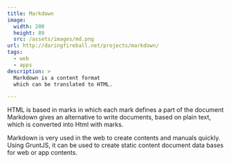 ```yaml
---
title: Markdown
image: 
  width: 200
  height: 89
  src: /assets/images/md.png
url: http://daringfireball.net/projects/markdown/
tags:
  - web
  - apps
description: >
  Markdown is a content format 
  which can be translated to HTML.

---
```

HTML is based in marks in which each mark 
defines a part of the document
Markdown gives an alternative to write documents,
based on plain text, which is converted into Html with marks.

Markdown is very used in the web 
to create contents and manuals quickly.
Using GruntJS, 
it can be used to create static content document data bases
for web or app contents.

